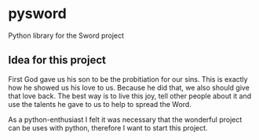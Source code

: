 pysword
=======

Python library for the Sword project

Idea for this project
---------------------

First God gave us his son to be the probitiation for our sins. This is exactly how he showed us his love to us. Because he did that, we also should give that love back. The best way is to live this joy, tell other people about it and use the talents he gave to us to help to spread the Word.

As a python-enthusiast I felt it was necessary that the wonderful project can be uses with python, therefore I want to start this project.

